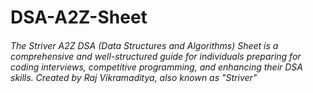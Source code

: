 # DSA-A2Z-Sheet
###### The Striver A2Z DSA (Data Structures and Algorithms) Sheet is a comprehensive and well-structured guide for individuals preparing for coding interviews, competitive programming, and enhancing their DSA skills. Created by Raj Vikramaditya, also known as "Striver"

